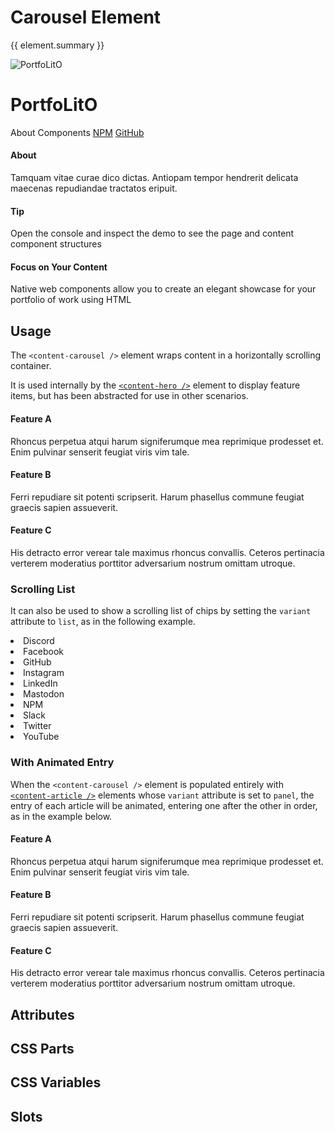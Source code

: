 <script setup>
import {inject} from "vue";
const element = inject("manifest").for("content", "carousel");
</script>

<style scoped>
.demo:not([static]) {
  article, [variant=panel] {
    border: 1px solid var(--vp-c-border);
    border-radius: 16px;
    padding: 0 16px;
    margin-bottom: 16px;
  }
  
  &.list {
    & :deep(.content) {
      margin: 0;
    }
    
    content-carousel {
      --list-borderColor: var(--vp-c-border);
    }
    
    li {
      mask: unset;
      background-color: unset;
      width: auto;
      font-style: normal;
      font-size: 0.8em;
      
      &:before {
        display: block;
        content: "";
        width: 1em;
        height: 1em;
        mask: var(--icon) no-repeat;
        mask-size: 100% 100%;
        background-color: currentColor;
        color: inherit;
      }
    }
  }
}
</style>

# Carousel Element

{{ element.summary }}

<demo static class="scale overview">
  <page-header class="blur">
    <page-logo>
      <img src="/logo.svg" alt="PortfoLitO" />
      <h1 slot="headings">PortfoLitO</h1>
    </page-logo>
    <page-nav>
      <a>About</a>
      <a>Components</a>
      <a slot="socials" href="https://www.npmjs.com">NPM</a>
      <a slot="socials" href="https://github.com">GitHub</a>
    </page-nav>
  </page-header>
  <page-main>
    <content-hero slot="hero" class="blur"></content-hero>
    <content-carousel class="focus rounded">
      <content-article variant="panel">
        <h4>About</h4>
        <p>Tamquam vitae curae dico dictas. Antiopam tempor hendrerit delicata maecenas repudiandae tractatos eripuit.</p>
      </content-article>
      <content-article variant="panel">
        <h4>Tip</h4>
        <p>Open the console and inspect the demo to see the page and content component structures</p>
      </content-article>
      <content-article variant="panel">
        <h4>Focus on Your Content</h4>
        <p>Native web components allow you to create an elegant showcase for your portfolio of work using HTML</p>
      </content-article>
    </content-carousel>
  </page-main>
  <page-footer class="blur"></page-footer>
</demo>

## Usage

The `<content-carousel />` element wraps content in a horizontally scrolling container.

It is used internally by the [`<content-hero />`](./hero) element to display feature items,
but has been abstracted for use in other scenarios.

<demo>
  <content-carousel>
    <article>
      <h4>Feature A</h4>
      <p>
        Rhoncus perpetua atqui harum signiferumque mea reprimique prodesset et.
        Enim pulvinar senserit feugiat viris vim tale.
      </p>
    </article>
    <article>
      <h4>Feature B</h4>
      <p>
        Ferri repudiare sit potenti scripserit.
        Harum phasellus commune feugiat graecis sapien assueverit.
      </p>
    </article>
    <article>
      <h4>Feature C</h4>
      <p>
        His detracto error verear tale maximus rhoncus convallis.
        Ceteros pertinacia verterem moderatius porttitor adversarium nostrum omittam utroque.
      </p>
    </article>
  </content-carousel>
</demo>

### Scrolling List

It can also be used to show a scrolling list of chips by setting the `variant` attribute to `list`, as in the following example.

<demo class="list">
  <content-carousel variant="list">
    <li class="vpi-social-discord">Discord</li>
    <li class="vpi-social-facebook">Facebook</li>
    <li class="vpi-social-github">GitHub</li>
    <li class="vpi-social-instagram">Instagram</li>
    <li class="vpi-social-linkedin">LinkedIn</li>
    <li class="vpi-social-mastodon">Mastodon</li>
    <li class="vpi-social-npm">NPM</li>
    <li class="vpi-social-slack">Slack</li>
    <li class="vpi-social-twitter">Twitter</li>
    <li class="vpi-social-youtube">YouTube</li>
  </content-carousel>
</demo>

### With Animated Entry

When the `<content-carousel />` element is populated entirely with [`<content-article />`](./article#panel-variant) elements whose `variant` attribute is set to `panel`,
the entry of each article will be animated, entering one after the other in order, as in the example below.

<demo>
  <content-carousel>
    <content-article variant="panel">
      <h4>Feature A</h4>
      <p>
        Rhoncus perpetua atqui harum signiferumque mea reprimique prodesset et.
        Enim pulvinar senserit feugiat viris vim tale.
      </p>
    </content-article>
    <content-article variant="panel">
      <h4>Feature B</h4>
      <p>
        Ferri repudiare sit potenti scripserit.
        Harum phasellus commune feugiat graecis sapien assueverit.
      </p>
    </content-article>
    <content-article variant="panel">
      <h4>Feature C</h4>
      <p>
        His detracto error verear tale maximus rhoncus convallis.
        Ceteros pertinacia verterem moderatius porttitor adversarium nostrum omittam utroque.
      </p>
    </content-article>
  </content-carousel>
</demo>

## Attributes

<declaration :rows="element.attributes" />

## CSS Parts

<declaration :rows="element.cssParts" />

## CSS Variables

<declaration :rows="element.cssProperties" />

## Slots

<declaration :rows="element.slots" />